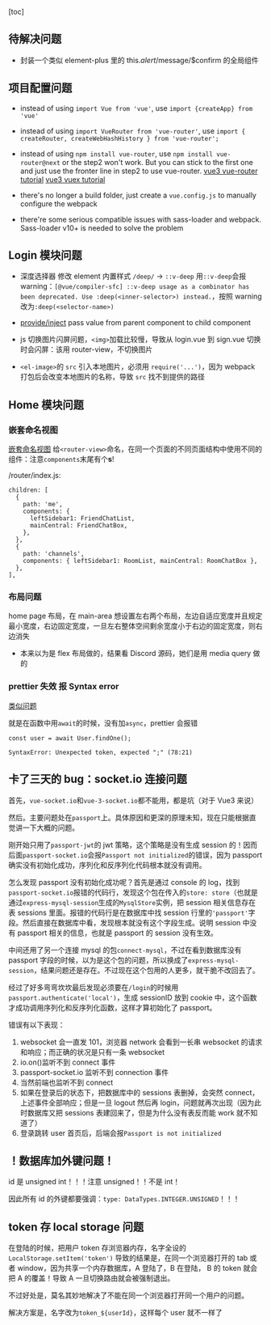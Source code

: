 [toc]

## 待解决问题

- 封装一个类似 element-plus 里的 this.$alert/$message/\$confirm 的全局组件

## 项目配置问题

- instead of using `import Vue from 'vue'`, use `import {createApp} from 'vue'`

- instead of using `import VueRouter from 'vue-router'`, use `import { createRouter, createWebHashHistory } from 'vue-router';`

- instead of using `npm install vue-router`, use `npm install vue-router@next` or the step2 won't work. But you can stick to the first one and just use the fronter line in step2 to use vue-router.
  [vue3 vue-router tutorial](https://www.vuemastery.com/blog/vue-router-a-tutorial-for-vue-3/)
  [vue3 vuex tutorial](https://dev.to/daniel_adekoya_/how-to-initialize-vuex-in-the-new-vue-3-preview-49ef)

- there's no longer a build folder, just create a `vue.config.js` to manually configure the webpack

- there're some serious compatible issues with sass-loader and webpack. Sass-loader v10+ is needed to solve the problem

## Login 模块问题

- 深度选择器 修改 element 内置样式 `/deep/` -> `::v-deep`
  用`::v-deep`会报 warning：`[@vue/compiler-sfc] ::v-deep usage as a combinator has been deprecated. Use :deep(<inner-selector>) instead.`，按照 warning 改为`:deep(<selector-name>)`

- [provide/inject](https://v3.cn.vuejs.org/guide/component-provide-inject.html#%E5%A4%84%E7%90%86%E5%93%8D%E5%BA%94%E6%80%A7) pass value from parent component to child component

- js 切换图片闪屏问题，`<img>`加载比较慢，导致从 login.vue 到 sign.vue 切换时会闪屏：该用 router-view，不切换图片

- `<el-image>`的 `src` 引入本地图片，必须用 `require('...')`，因为 webpack 打包后会改变本地图片的名称，导致 `src` 找不到提供的路径

## Home 模块问题

### 嵌套命名视图

[嵌套命名视图](https://next.router.vuejs.org/zh/guide/essentials/named-views.html#%E5%B5%8C%E5%A5%97%E5%91%BD%E5%90%8D%E8%A7%86%E5%9B%BE)
给`<router-view>`命名，在同一个页面的不同页面结构中使用不同的组件：注意`components`末尾有个**s**!

/router/index.js:

```
children: [
  {
    path: 'me',
    components: {
      leftSidebar1: FriendChatList,
      mainCentral: FriendChatBox,
    },
  },
  {
    path: 'channels',
    components: { leftSidebar1: RoomList, mainCentral: RoomChatBox },
  },
],
```

### 布局问题

home page 布局，在 main-area 想设置左右两个布局，左边自适应宽度并且规定最小宽度，右边固定宽度，一旦左右整体空间剩余宽度小于右边的固定宽度，则右边消失

- 本来以为是 flex 布局做的，结果看 Discord 源码，她们是用 media query 做的

### prettier 失效 报 Syntax error

[类似问题](https://developers.weixin.qq.com/community/develop/doc/000e86022282701cceaa6ed385c800)

就是在函数中用`await`的时候，没有加`async`，prettier 会报错

```
const user = await User.findOne();

SyntaxError: Unexpected token, expected ";" (78:21)
```

## 卡了三天的 bug：socket.io 连接问题

首先，`vue-socket.io`和`vue-3-socket.io`都不能用，都是坑（对于 Vue3 来说）

然后。主要问题处在`passport`上。具体原因和更深的原理未知，现在只能根据直觉讲一下大概的问题。

刚开始只用了`passport-jwt`的 jwt 策略，这个策略是没有生成 session 的！因而后面`passport-socket.io`会报`Passport not initialized`的错误，因为 passport 确实没有初始化成功，序列化和反序列化代码根本就没有调用。

怎么发现 passport 没有初始化成功呢？首先是通过 console 的 log，找到`passport-socket.io`报错的代码行，发现这个包在传入的`store: store`（也就是通过`express-mysql-session`生成的`MysqlStore`实例，把 session 相关信息存在表 sessions 里面。报错的代码行是在数据库中找 session 行里的`'passport'`字段。然后直接在数据库中看，发现根本就没有这个字段生成。说明 session 中没有 passport 相关的信息，也就是 passport 的 session 没有生效。

中间还用了另一个连接 mysql 的包`connect-mysql`，不过在看到数据库没有 passport 字段的时候，以为是这个包的问题，所以换成了`express-mysql-session`，结果问题还是存在。不过现在这个包用的人更多，就干脆不改回去了。

经过了好多弯弯坎坎最后发现必须要在`/login`的时候用`passport.authenticate('local')`，生成 sessionID 放到 cookie 中，这个函数才成功调用序列化和反序列化函数，这样才算初始化了 passport。

错误有以下表现：

1. websocket 会一直发 101，浏览器 network 会看到一长串 websocket 的请求和响应；而正确的状况是只有一条 websocket
2. io.on()监听不到 connect 事件
3. passport-socket.io 监听不到 connection 事件
4. 当然前端也监听不到 connect
5. 如果在登录后的状态下，把数据库中的 sessions 表删掉，会突然 connect，上述事件全部响应；但是一旦 logout 然后再 login，问题就再次出现（因为此时数据库又把 sessions 表建回来了，但是为什么没有表反而能 work 就不知道了）
6. 登录跳转 user 首页后，后端会报`Passport is not initialized`

## ！数据库加外键问题！

id 是 unsigned int！！！注意 unsigned！！不是 int！

因此所有 id 的外键都要强调：`type: DataTypes.INTEGER.UNSIGNED`！！！

## token 存 local storage 问题

在登陆的时候，把用户 token 存浏览器内存，名字全设的`LocalStorage.setItem('token')`
导致的结果是，在同一个浏览器打开的 tab 或者 window，因为共享一个内存数据库，A 登陆了，B 在登陆，
B 的 token 就会把 A 的覆盖！导致 A 一旦切换路由就会被强制退出。

不过好处是，莫名其妙地解决了不能在同一个浏览器打开同一个用户的问题。

解决方案是，名字改为`token_${userId}`，这样每个 user 就不一样了
